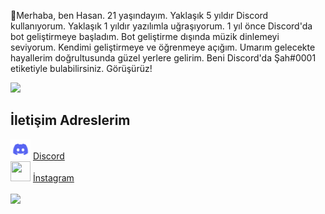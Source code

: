 
🌠Merhaba, ben Hasan. 21 yaşındayım. Yaklaşık 5 yıldır Discord kullanıyorum. Yaklaşık 1 yıldır yazılımla uğraşıyorum. 1 yıl önce Discord'da bot geliştirmeye başladım. Bot geliştirme dışında müzik dinlemeyi seviyorum. Kendimi geliştirmeye ve öğrenmeye açığım. Umarım gelecekte hayallerim doğrultusunda güzel yerlere gelirim. Beni Discord'da Şah#0001 etiketiyle bulabilirsiniz. Görüşürüz!

<img height="" width="" src="https://cdn.discordapp.com/attachments/1014242487734382652/1018565689864376370/standard.gif">

## İletişim Adreslerim
<img src="https://raw.githubusercontent.com/github/explore/80688e429a7d4ef2fca1e82350fe8e3517d3494d/topics/discord/discord.png" width="32" height="32"> [Discord] <br>
<img height="32" width="32" src="https://unpkg.com/simple-icons@v6/icons/instagram.svg" /> [İnstagram] <br>
<br>
<img src="https://github-readme-stats.vercel.app/api?username=Sah0001&show_icons=true&theme=highcontrast">



[Discord]: https://discord.gg/ZvcrKsH9fC
[İnstagram]: https://www.instagram.com/hasancan.lll/
